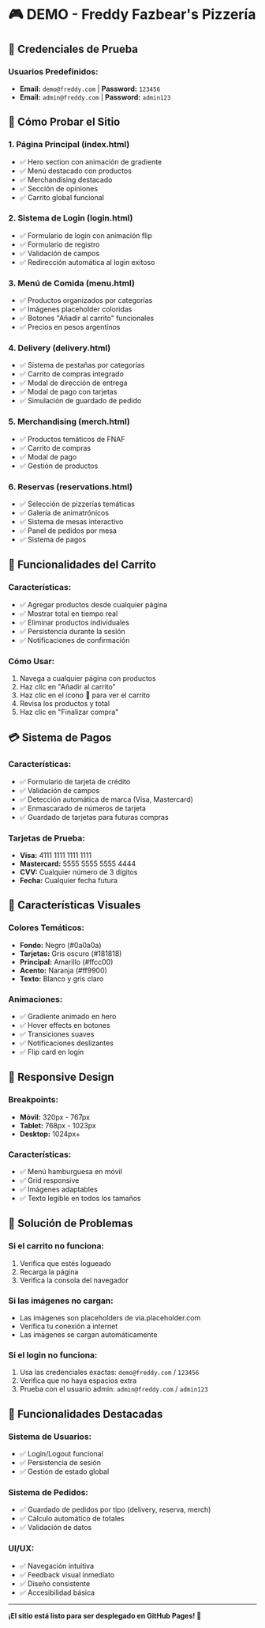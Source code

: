 # 🎮 DEMO - Freddy Fazbear's Pizzería

## 🔑 Credenciales de Prueba

### Usuarios Predefinidos:
- **Email:** `demo@freddy.com` | **Password:** `123456`
- **Email:** `admin@freddy.com` | **Password:** `admin123`

## 🚀 Cómo Probar el Sitio

### 1. Página Principal (index.html)
- ✅ Hero section con animación de gradiente
- ✅ Menú destacado con productos
- ✅ Merchandising destacado
- ✅ Sección de opiniones
- ✅ Carrito global funcional

### 2. Sistema de Login (login.html)
- ✅ Formulario de login con animación flip
- ✅ Formulario de registro
- ✅ Validación de campos
- ✅ Redirección automática al login exitoso

### 3. Menú de Comida (menu.html)
- ✅ Productos organizados por categorías
- ✅ Imágenes placeholder coloridas
- ✅ Botones "Añadir al carrito" funcionales
- ✅ Precios en pesos argentinos

### 4. Delivery (delivery.html)
- ✅ Sistema de pestañas por categorías
- ✅ Carrito de compras integrado
- ✅ Modal de dirección de entrega
- ✅ Modal de pago con tarjetas
- ✅ Simulación de guardado de pedido

### 5. Merchandising (merch.html)
- ✅ Productos temáticos de FNAF
- ✅ Carrito de compras
- ✅ Modal de pago
- ✅ Gestión de productos

### 6. Reservas (reservations.html)
- ✅ Selección de pizzerías temáticas
- ✅ Galería de animatrónicos
- ✅ Sistema de mesas interactivo
- ✅ Panel de pedidos por mesa
- ✅ Sistema de pagos

## 🛒 Funcionalidades del Carrito

### Características:
- ✅ Agregar productos desde cualquier página
- ✅ Mostrar total en tiempo real
- ✅ Eliminar productos individuales
- ✅ Persistencia durante la sesión
- ✅ Notificaciones de confirmación

### Cómo Usar:
1. Navega a cualquier página con productos
2. Haz clic en "Añadir al carrito"
3. Haz clic en el ícono 🛒 para ver el carrito
4. Revisa los productos y total
5. Haz clic en "Finalizar compra"

## 💳 Sistema de Pagos

### Características:
- ✅ Formulario de tarjeta de crédito
- ✅ Validación de campos
- ✅ Detección automática de marca (Visa, Mastercard)
- ✅ Enmascarado de números de tarjeta
- ✅ Guardado de tarjetas para futuras compras

### Tarjetas de Prueba:
- **Visa:** 4111 1111 1111 1111
- **Mastercard:** 5555 5555 5555 4444
- **CVV:** Cualquier número de 3 dígitos
- **Fecha:** Cualquier fecha futura

## 🎨 Características Visuales

### Colores Temáticos:
- **Fondo:** Negro (#0a0a0a)
- **Tarjetas:** Gris oscuro (#181818)
- **Principal:** Amarillo (#ffcc00)
- **Acento:** Naranja (#ff9900)
- **Texto:** Blanco y gris claro

### Animaciones:
- ✅ Gradiente animado en hero
- ✅ Hover effects en botones
- ✅ Transiciones suaves
- ✅ Notificaciones deslizantes
- ✅ Flip card en login

## 📱 Responsive Design

### Breakpoints:
- **Móvil:** 320px - 767px
- **Tablet:** 768px - 1023px
- **Desktop:** 1024px+

### Características:
- ✅ Menú hamburguesa en móvil
- ✅ Grid responsive
- ✅ Imágenes adaptables
- ✅ Texto legible en todos los tamaños

## 🐛 Solución de Problemas

### Si el carrito no funciona:
1. Verifica que estés logueado
2. Recarga la página
3. Verifica la consola del navegador

### Si las imágenes no cargan:
- Las imágenes son placeholders de via.placeholder.com
- Verifica tu conexión a internet
- Las imágenes se cargan automáticamente

### Si el login no funciona:
1. Usa las credenciales exactas: `demo@freddy.com` / `123456`
2. Verifica que no haya espacios extra
3. Prueba con el usuario admin: `admin@freddy.com` / `admin123`

## 🎯 Funcionalidades Destacadas

### Sistema de Usuarios:
- ✅ Login/Logout funcional
- ✅ Persistencia de sesión
- ✅ Gestión de estado global

### Sistema de Pedidos:
- ✅ Guardado de pedidos por tipo (delivery, reserva, merch)
- ✅ Cálculo automático de totales
- ✅ Validación de datos

### UI/UX:
- ✅ Navegación intuitiva
- ✅ Feedback visual inmediato
- ✅ Diseño consistente
- ✅ Accesibilidad básica

---

**¡El sitio está listo para ser desplegado en GitHub Pages! 🚀**
